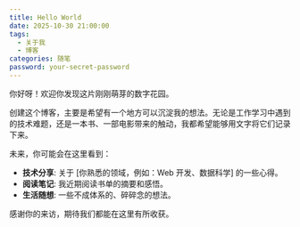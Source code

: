 ```yaml
---
title: Hello World
date: 2025-10-30 21:00:00
tags:
  - 关于我
  - 博客
categories: 随笔
password: your-secret-password 
---
```


你好呀！欢迎你发现这片刚刚萌芽的数字花园。

创建这个博客，主要是希望有一个地方可以沉淀我的想法。无论是工作学习中遇到的技术难题，还是一本书、一部电影带来的触动，我都希望能够用文字将它们记录下来。

未来，你可能会在这里看到：

-   **技术分享**: 关于 [你熟悉的领域，例如：Web 开发、数据科学] 的一些心得。
-   **阅读笔记**: 我近期阅读书单的摘要和感悟。
-   **生活随想**: 一些不成体系的、碎碎念的想法。

感谢你的来访，期待我们都能在这里有所收获。